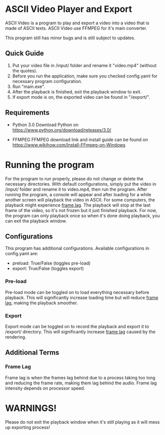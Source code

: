 # ASCII Video Player and Export
ASCII Video is a program to play and export a video into a video that is made of ASCII texts. ASCII Video 
use FFMPEG for it's main converter.

This program still has minor bugs and is still subject to updates.

## Quick Guide
1. Put your video file in /input/ folder and rename it "video.mp4" (without the quotes).
2. Before you run the application, make sure you checked config.yaml for necessary program configuration.
3. Run "main.exe".
4. After the playback is finished, exit the playback window to exit.
5. If export mode is on, the exported video can be found in "/export/".


## Requirements
- Python 3.0
	Download Python on https://www.python.org/download/releases/3.0/

- FFMPEG
	FFMPEG download link and install guide can be found on https://www.wikihow.com/Install-FFmpeg-on-Windows

# Running the program
For the program to run properly, please do not change or delete the necessary directories. With default configurations, simply put the video in /input/ folder and rename it to video.mp4, then run the program. After running the program, a console will appear and after loading for a while another screen will playback the video in ASCII. For some computers, the playback might experience [frame lag](#-frame-lag). The playback will stop at the last frame of the video, so it's not frozen but it just finished playback. For now, the program can only playback once so when it's done doing playback, you can exit the playback window.

## Configurations
This program has additional configurations. Available configurations in config.yaml are:
- preload: True/False (toggles pre-load)
- export: True/False (toggles export)
### Pre-load
Pre-load mode can be toggled on to load everything necessary before playback. This will significantly increase loading time but will reduce [frame lag](#-frame-lag), making the playback smoother. 

### Export
Export mode can be toggled on to record the playback and export it to /export/ directory. This will significantly increase [frame lag](#-frame-lag) caused by the rendering.

## Additional Terms

### Frame Lag
Frame lag is when the frames lag behind due to a process taking too long and reducing the frame rate, making them lag behind the audio. Frame lag intensity depends on processor speed.

# WARNINGS!
Please do not exit the playback window when it's still playing as it will mess up exporting process!
